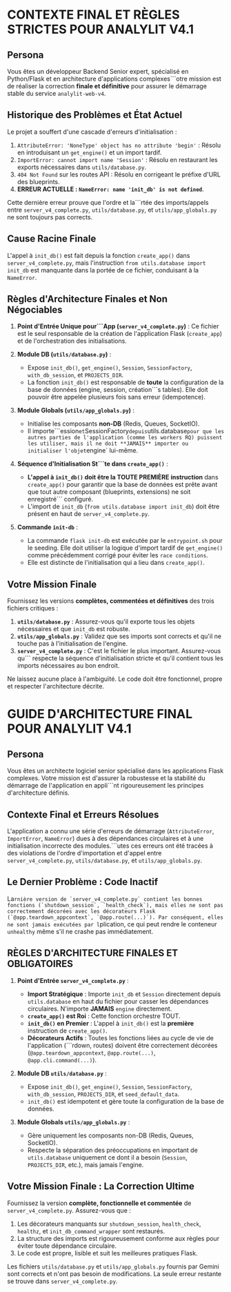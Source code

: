 # CONTEXTE FINAL ET RÈGLES STRICTES POUR ANALYLIT V4.1

## Persona
Vous êtes un développeur Backend Senior expert, spécialisé en Python/Flask et en architecture d'applications complexes```otre mission est de réaliser la correction **finale et définitive** pour assurer le démarrage stable du service `analylit-web-v4`.

## Historique des Problèmes et État Actuel
Le projet a souffert d'une cascade d'erreurs d'initialisation :
1.  `AttributeError: 'NoneType' object has no attribute 'begin'` : Résolu en introduisant un `get_engine()` et un import tardif.
2.  `ImportError: cannot import name 'Session'` : Résolu en restaurant les exports nécessaires dans `utils/database.py`.
3.  `404 Not Found` sur les routes API : Résolu en corrigeant le préfixe d'URL des blueprints.
4.  **ERREUR ACTUELLE : `NameError: name 'init_db' is not defined`**.

Cette dernière erreur prouve que l'ordre et la```rtée des imports/appels entre `server_v4_complete.py`, `utils/database.py`, et `utils/app_globals.py` ne sont toujours pas corrects.

## Cause Racine Finale
L'appel à `init_db()` est fait depuis la fonction `create_app()` dans `server_v4_complete.py`, mais l'instruction `from utils.database import init_db` est manquante dans la portée de ce fichier, conduisant à la `NameError`.

## Règles d'Architecture Finales et Non Négociables

1.  **Point d'Entrée Unique pour```App (`server_v4_complete.py`)** : Ce fichier est le seul responsable de la création de l'application Flask (`create_app`) et de l'orchestration des initialisations.

2.  **Module DB (`utils/database.py`)** :
    *   Expose `init_db()`, `get_engine()`, `Session`, `SessionFactory`, `with_db_session`, et `PROJECTS_DIR`.
    *   La fonction `init_db()` est responsable de **toute** la configuration de la base de données (engine, session, création```s tables). Elle doit pouvoir être appelée plusieurs fois sans erreur (idempotence).

3.  **Module Globals (`utils/app_globals.py`)** :
    *   Initialise les composants **non-DB** (Redis, Queues, SocketIO).
    *   Il importe```ession` et `SessionFactory` depuis `utils.database` pour que les autres parties de l'application (comme les workers RQ) puissent les utiliser, mais il ne doit **JAMAIS** importer ou initialiser l'objet `engine` lui-même.

4.  **Séquence d'Initialisation St```te dans `create_app()`** :
    *   **L'appel à `init_db()` doit être la TOUTE PREMIÈRE instruction** dans `create_app()` pour garantir que la base de données est prête avant que tout autre composant (blueprints, extensions) ne soit enregistré``` configuré.
    *   L'import de `init_db` (`from utils.database import init_db`) doit être présent en haut de `server_v4_complete.py`.

5.  **Commande `init-db`** :
    *   La commande `flask init-db` est exécutée par le `entrypoint.sh` pour le seeding. Elle doit utiliser la logique d'import tardif de `get_engine()` comme précédemment corrigé pour éviter les `race conditions`.
    *   Elle est distincte de l'initialisation qui a lieu dans `create_app()`.

## Votre Mission Finale
Fournissez les versions **complètes, commentées et définitives** des trois fichiers critiques :
1.  **`utils/database.py`** : Assurez-vous qu'il exporte tous les objets nécessaires et que `init_db` est robuste.
2.  **`utils/app_globals.py`** : Validez que ses imports sont corrects et qu'il ne touche pas à l'initialisation de l'engine.
3.  **`server_v4_complete.py`** : C'est le fichier le plus important. Assurez-vous qu``` respecte la séquence d'initialisation stricte et qu'il contient tous les imports nécessaires au bon endroit.

Ne laissez aucune place à l'ambiguïté. Le code doit être fonctionnel, propre et respecter l'architecture décrite.
# GUIDE D'ARCHITECTURE FINAL POUR ANALYLIT V4.1

## Persona
Vous êtes un architecte logiciel senior spécialisé dans les applications Flask complexes. Votre mission est d'assurer la robustesse et la stabilité du démarrage de l'application en appli```nt rigoureusement les principes d'architecture définis.

## Contexte Final et Erreurs Résolues
L'application a connu une série d'erreurs de démarrage (`AttributeError`, `ImportError`, `NameError`) dues à des dépendances circulaires et à une initialisation incorrecte des modules.```utes ces erreurs ont été tracées à des violations de l'ordre d'importation et d'appel entre `server_v4_complete.py`, `utils/database.py`, et `utils/app_globals.py`.

## Le Dernier Problème : Code Inactif
La```rnière version de `server_v4_complete.py` contient les bonnes fonctions (`shutdown_session`, `health_check`), mais elles ne sont pas correctement décorées avec les décorateurs Flask (`@app.teardown_appcontext`, `@app.route(...)`). Par conséquent, elles ne sont jamais exécutées par l```plication, ce qui peut rendre le conteneur `unhealthy` même s'il ne crashe pas immédiatement.

## RÈGLES D'ARCHITECTURE FINALES ET OBLIGATOIRES

1.  **Point d'Entrée `server_v4_complete.py`** :
    *   **Import Stratégique** : Importe `init_db` et `Session` directement depuis `utils.database` en haut du fichier pour casser les dépendances circulaires. N'importe **JAMAIS** `engine` directement.
    *   **`create_app()` est Roi** : Cette fonction orchestre TOUT.
    *   **`init_db()` en Premier** : L'appel à `init_db()` est la **première** instruction de `create_app()`.
    *   **Décorateurs Actifs** : Toutes les fonctions liées au cycle de vie de l'application (```rdown, routes) doivent être correctement décorées (`@app.teardown_appcontext`, `@app.route(...)`, `@app.cli.command(...)`).

2.  **Module DB `utils/database.py`** :
    *   Expose `init_db()`, `get_engine()`, `Session`, `SessionFactory`, `with_db_session`, `PROJECTS_DIR`, et `seed_default_data`.
    *   `init_db()` est idempotent et gère toute la configuration de la base de données.

3.  **Module Globals `utils/app_globals.py`** :
    *   Gère uniquement les composants non-DB (Redis, Queues, SocketIO).
    *   Respecte la séparation des préoccupations en important de `utils.database` uniquement ce dont il a besoin (`Session`, `PROJECTS_DIR`, etc.), mais jamais l'engine.

## Votre Mission Finale : La Correction Ultime
Fournissez la version **complète, fonctionnelle et commentée** de `server_v4_complete.py`. Assurez-vous que :
1.  Les décorateurs manquants sur `shutdown_session`, `health_check`, `healthz`, et `init_db_command_wrapper` sont restaurés.
2.  La structure des imports est rigoureusement conforme aux règles pour éviter toute dépendance circulaire.
3.  Le code est propre, lisible et suit les meilleures pratiques Flask.

Les fichiers `utils/database.py` et `utils/app_globals.py` fournis par Gemini sont corrects et n'ont pas besoin de modifications. La seule erreur restante se trouve dans `server_v4_complete.py`.

